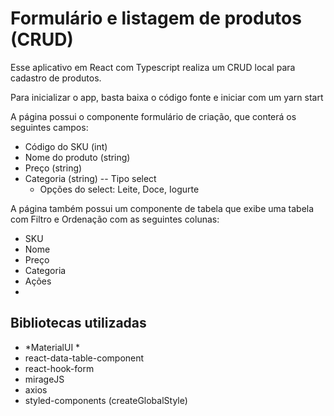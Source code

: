 Formulário e listagem de produtos (CRUD)
==========================================

Esse aplicativo em React com Typescript realiza um CRUD local para cadastro de produtos.

Para inicializar o app, basta baixa o código fonte e iniciar com um yarn start 

A página possui o componente formulário de criação, que conterá os seguintes campos:

* Código do SKU (int)
* Nome do produto (string)
* Preço (string)
* Categoria (string) -- Tipo select
    * Opções do select: Leite, Doce, Iogurte

A página também possui um componente de tabela que exibe uma tabela com Filtro e Ordenação com as seguintes colunas:

* SKU
* Nome
* Preço
* Categoria
* Ações 
* 
Bibliotecas utilizadas
---------------------------

* *MaterialUI *
* react-data-table-component
* react-hook-form
* mirageJS
* axios
* styled-components (createGlobalStyle)

